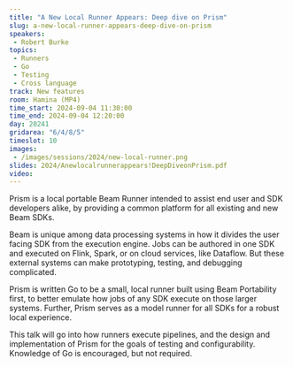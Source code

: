 ```yaml
---
title: "A New Local Runner Appears: Deep dive on Prism"
slug: a-new-local-runner-appears-deep-dive-on-prism
speakers:
 - Robert Burke
topics:
 - Runners
 - Go
 - Testing
 - Cross language
track: New features
room: Hamina (MP4)
time_start: 2024-09-04 11:30:00
time_end: 2024-09-04 12:20:00
day: 20241
gridarea: "6/4/8/5"
timeslot: 10
images:
 - /images/sessions/2024/new-local-runner.png 
slides: 2024/Anewlocalrunnerappears!DeepDiveonPrism.pdf
video: 
---
```


Prism is a local portable Beam Runner intended to assist end user and SDK developers alike, by providing a common platform for all existing and new Beam SDKs.

Beam is unique among data processing systems in how it divides the user facing SDK from the execution engine. Jobs can be authored in one SDK and executed on Flink, Spark, or on cloud services, like Dataflow. But these external systems can make prototyping, testing, and debugging complicated. 

Prism is written Go to be a small, local runner built using Beam Portability first, to better emulate how jobs of any SDK execute on those larger systems. Further, Prism serves as a model runner for all SDKs for a robust local experience.

This talk will go into how runners execute pipelines, and the design and implementation of Prism for the goals of testing and configurability. Knowledge of Go is encouraged, but not required.